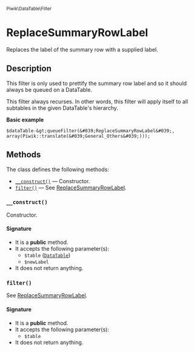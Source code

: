 <small>Piwik\DataTable\Filter</small>

ReplaceSummaryRowLabel
======================

Replaces the label of the summary row with a supplied label.

Description
-----------

This filter is only used to prettify the summary row label and so it should
always be queued on a DataTable.

This filter always recurses. In other words, this filter will apply itself to
all subtables in the given DataTable&#039;s hierarchy.

**Basic example**

    $dataTable-&gt;queueFilter(&#039;ReplaceSummaryRowLabel&#039;, array(Piwik::translate(&#039;General_Others&#039;)));


Methods
-------

The class defines the following methods:

- [`__construct()`](#__construct) &mdash; Constructor.
- [`filter()`](#filter) &mdash; See [ReplaceSummaryRowLabel](#).

### `__construct()` <a name="__construct"></a>

Constructor.

#### Signature

- It is a **public** method.
- It accepts the following parameter(s):
    - `$table` ([`DataTable`](../../../Piwik/DataTable.md))
    - `$newLabel`
- It does not return anything.

### `filter()` <a name="filter"></a>

See [ReplaceSummaryRowLabel](#).

#### Signature

- It is a **public** method.
- It accepts the following parameter(s):
    - `$table`
- It does not return anything.

